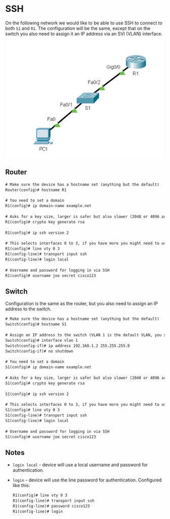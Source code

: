 # SSH

On the following network we would like to be able to use SSH to connect to both `S1` and `R1`.
The configuration will be the same, except that on the switch you also need to assign it an IP address via an SVI (VLAN) interface.

![topology](img/SSH-topology.png)

## Router

```txt
# Make sure the device has a hostname set (anything but the default)
Router(config)# hostname R1

# You need to set a domain
R1(config)# ip domain-name example.net

# Asks for a key size, larger is safer but also slower (2048 or 4096 are fine)
R1(config)# crypto key generate rsa 

R1(config)# ip ssh version 2

# This selects interfaces 0 to 3, if you have more you might need to use 0 15 or something similar
R1(config)# line vty 0 3    
R1(config-line)# transport input ssh
R1(config-line)# login local

# Username and password for logging in via SSH
R1(config)# username joe secret cisco123
```

## Switch

Configuration is the same as the router, but you also need to assign an IP address to the switch.

```txt
# Make sure the device has a hostname set (anything but the default)
Switch(config)# hostname S1

# Assign an IP address to the switch (VLAN 1 is the default VLAN, you should probably create a separate management VLAN for this instead)
Switch(config)# interface vlan 1
Switch(config-if)# ip address 192.168.1.2 255.255.255.0
Switch(config-if)# no shutdown

# You need to set a domain
S1(config)# ip domain-name example.net

# Asks for a key size, larger is safer but also slower (2048 or 4096 are fine)
S1(config)# crypto key generate rsa

S1(config)# ip ssh version 2

# This selects interfaces 0 to 3, if you have more you might need to use 0 15 or something similar
S1(config)# line vty 0 3
S1(config-line)# transport input ssh
S1(config-line)# login local

# Username and password for logging in via SSH
S1(config)# username joe secret cisco123
```

## Notes

- `login local` - device will use a local username and password for authentication.
- `login` - device will use the line password for authentication. Configured like this:

    ```txt
    R1(config)# line vty 0 3
    R1(config-line)# transport input ssh
    R1(config-line)# password cisco123
    R1(config-line)# login
    ```
